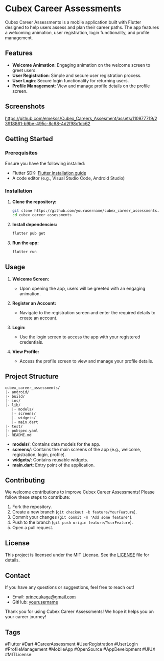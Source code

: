 # Cubex Career Assessments

Cubex Career Assessments is a mobile application built with Flutter designed to help users assess and plan their career paths. The app features a welcoming animation, user registration, login functionality, and profile management.

## Features

- **Welcome Animation**: Engaging animation on the welcome screen to greet users.
- **User Registration**: Simple and secure user registration process.
- **User Login**: Secure login functionality for returning users.
- **Profile Management**: View and manage profile details on the profile screen.

## Screenshots


https://github.com/emekss/Cubex_Careers_Assesment/assets/110977719/23918861-b9be-495c-8c68-4d2f98c1dc62



## Getting Started

### Prerequisites

Ensure you have the following installed:
- Flutter SDK: [Flutter installation guide](https://flutter.dev/docs/get-started/install)
- A code editor (e.g., Visual Studio Code, Android Studio)

### Installation

1. **Clone the repository:**
    ```sh
    git clone https://github.com/yourusername/cubex_career_assessments.git
    cd cubex_career_assessments
    ```

2. **Install dependencies:**
    ```sh
    flutter pub get
    ```

3. **Run the app:**
    ```sh
    flutter run
    ```

## Usage

1. **Welcome Screen:**
    - Upon opening the app, users will be greeted with an engaging animation.

2. **Register an Account:**
    - Navigate to the registration screen and enter the required details to create an account.

3. **Login:**
    - Use the login screen to access the app with your registered credentials.

4. **View Profile:**
    - Access the profile screen to view and manage your profile details.

## Project Structure

```
cubex_career_assessments/
|- android/
|- build/
|- ios/
|- lib/
   |- models/
   |- screens/
   |- widgets/
   |- main.dart
|- test/
|- pubspec.yaml
|- README.md
```

- **models/**: Contains data models for the app.
- **screens/**: Contains the main screens of the app (e.g., welcome, registration, login, profile).
- **widgets/**: Contains reusable widgets.
- **main.dart**: Entry point of the application.

## Contributing

We welcome contributions to improve Cubex Career Assessments! Please follow these steps to contribute:

1. Fork the repository.
2. Create a new branch (`git checkout -b feature/YourFeature`).
3. Commit your changes (`git commit -m 'Add some feature'`).
4. Push to the branch (`git push origin feature/YourFeature`).
5. Open a pull request.

## License

This project is licensed under the MIT License. See the [LICENSE](LICENSE) file for details.

## Contact

If you have any questions or suggestions, feel free to reach out!

- Email: princeukaga@gmail.com
- GitHub: [yourusername](https://github.com/emekss)

Thank you for using Cubex Career Assessments! We hope it helps you on your career journey!

## Tags

#Flutter #Dart #CareerAssessment #UserRegistration #UserLogin #ProfileManagement #MobileApp #OpenSource #AppDevelopment #UIUX #MITLicense
